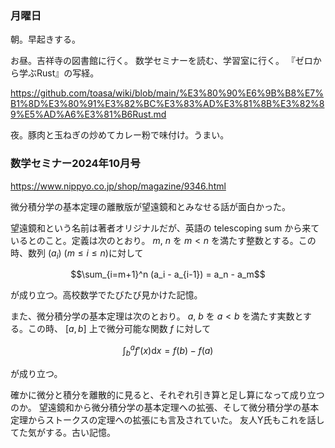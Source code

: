 ### 月曜日

朝。早起きする。

お昼。吉祥寺の図書館に行く。
数学セミナーを読む、学習室に行く。
『ゼロから学ぶRust』の写経。

https://github.com/toasa/wiki/blob/main/%E3%80%90%E6%9B%B8%E7%B1%8D%E3%80%91%E3%82%BC%E3%83%AD%E3%81%8B%E3%82%89%E5%AD%A6%E3%81%B6Rust.md

夜。豚肉と玉ねぎの炒めてカレー粉で味付け。うまい。

### 数学セミナー2024年10月号

https://www.nippyo.co.jp/shop/magazine/9346.html

微分積分学の基本定理の離散版が望遠鏡和とみなせる話が面白かった。

望遠鏡和という名前は著者オリジナルだが、英語の telescoping sum から来ているとのこと。定義は次のとおり。 $m$, $n$ を $m<n$ を満たす整数とする。この時、数列 $(a_{i})$ $(m \le  i \le n)$に対して

$$\sum_{i=m+1}^n (a_i - a_{i-1}) = a_n - a_m$$

が成り立つ。高校数学でたびたび見かけた記憶。

また、微分積分学の基本定理は次のとおり。 $a$, $b$ を $a<b$ を満たす実数とする。この時、 $[a,b]$ 上で微分可能な関数 $f$ に対して

$$\int_{b}^{a} f'(x)\mathrm{d}x = f(b) - f(a)$$

が成り立つ。

確かに微分と積分を離散的に見ると、それぞれ引き算と足し算になって成り立つのか。
望遠鏡和から微分積分学の基本定理への拡張、そして微分積分学の基本定理からストークスの定理への拡張にも言及されていた。
友人Y氏もこれを話してた気がする。古い記憶。
